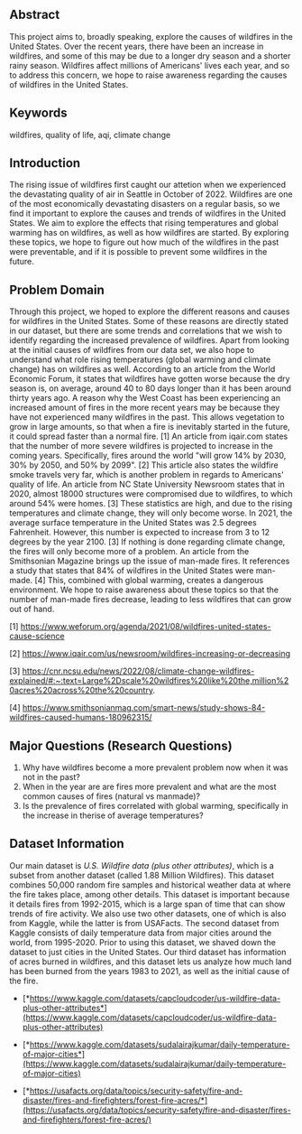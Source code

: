## Abstract
This project aims to, broadly speaking, explore the causes of wildfires in the United States. Over the recent years, there have been an increase in wildfires, and some of this may be due to a longer dry season and a shorter rainy season. Wildfires affect millions of Americans' lives each year, and so to
address this concern, we hope to raise awareness regarding the causes of wildfires in the United States. 

## Keywords
wildfires, quality of life, aqi, climate change

## Introduction
The rising issue of wildfires first caught our attetion when we experienced the devastating quality of air in Seattle in October of 2022. Wildfires are one of the most economically devastating disasters on a regular basis, so we find it important to explore the causes and trends of wildfires in the United States. We aim to explore the effects that rising temperatures and global warming has on wildfires, as well as how wildfires are started. By exploring these topics, we hope to figure out how much of the wildfires in the past were preventable, and if it is possible to prevent some wildfires in the future. 

## Problem Domain
Through this project, we hoped to explore the different reasons and causes for wildfires in the United States. Some of these reasons are directly stated in our dataset, but there are some trends and correlations that we wish to identify regarding the increased prevalence of wildfires. Apart from looking at the initial causes of wildfires from our data set, we also hope to understand what role rising temperatures (global warming and climate change) has on wildfires as well. According to an article from the World Economic Forum, it states that wildfires have gotten worse because the dry season is, on average, around 40 to 80 days longer than it has been around thirty years ago. A reason why the West Coast has been experiencing an increased amount of fires in the more recent years may be because they have not experienced many wildfires in the past. This allows vegetation to grow in large amounts, so that when a fire is inevitably started in the future, it could spread faster than a normal fire. [1] An article from iqair.com states that the number of more severe wildfires is projected to increase in the coming years. Specifically, fires around the world "will grow 14% by 2030, 30% by 2050, and 50% by 2099". [2] This article also states the wildfire smoke travels very far, which is another problem in regards to Americans' quality of life. An article from NC State University Newsroom states that in 2020, almost 18000 structures were compromised due to wildfires, to which around 54% were homes. [3] These statistics are high, and due to the rising temperatures and climate change, they will only become worse. In 2021, the average surface temperature in the United States was 2.5 degrees Fahrenheit. However, this number is expected to increase from 3 to 12 degrees by the year 2100. [3] If nothing is done regarding climate change, the fires will only become more of a problem. An article from the Smithsonian Magazine brings up the issue of man-made fires. It references a study that states that 84% of wildfires in the United States were man-made. [4] This, combined with global warming, creates a dangerous environment. We hope to raise awareness about these topics so that the number of man-made fires decrease, leading to less wildfires that can grow out of hand. 

[1] https://www.weforum.org/agenda/2021/08/wildfires-united-states-cause-science

[2] https://www.iqair.com/us/newsroom/wildfires-increasing-or-decreasing

[3] https://cnr.ncsu.edu/news/2022/08/climate-change-wildfires-explained/#:~:text=Large%2Dscale%20wildfires%20like%20the,million%20acres%20across%20the%20country.

[4] https://www.smithsonianmag.com/smart-news/study-shows-84-wildfires-caused-humans-180962315/

## Major Questions (Research Questions)
1. Why have wildfires become a more prevalent problem now when it was not in the past?
2. When in the year are are fires more prevalent and what are the most common causes of fires (natural vs manmade)?
3. Is the prevalence of fires correlated with global warming, specifically in the increase in therise of average temperatures?

## Dataset Information
Our main dataset is *U.S. Wildfire data (plus other attributes)*, which is a subset from another dataset (called 1.88 Million Wildfires). This dataset combines 50,000 random fire samples and historical weather data at where the fire takes place, among other details. This dataset is important because it details fires from 1992-2015, which is a large span of time that can show trends of fire activity. We also use two other datasets, one of which is also from Kaggle, while the latter is from USAFacts. The second dataset from Kaggle consists of daily temperature data from major cities around the world, from 1995-2020. Prior to using this dataset, we shaved down the dataset to just cities in the United States. Our third dataset has information of acres burned in wildfires, and this dataset lets us analyze how much land has been burned from the years 1983 to 2021, as well as the initial cause of the fire. 

- [*https://www.kaggle.com/datasets/capcloudcoder/us-wildfire-data-plus-other-attributes*](https://www.kaggle.com/datasets/capcloudcoder/us-wildfire-data-plus-other-attributes)

- [*https://www.kaggle.com/datasets/sudalairajkumar/daily-temperature-of-major-cities*](https://www.kaggle.com/datasets/sudalairajkumar/daily-temperature-of-major-cities)

- [*https://usafacts.org/data/topics/security-safety/fire-and-disaster/fires-and-firefighters/forest-fire-acres/*](https://usafacts.org/data/topics/security-safety/fire-and-disaster/fires-and-firefighters/forest-fire-acres/)
